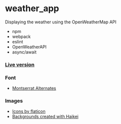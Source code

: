 # weather_app
Displaying the weather using the OpenWeatherMap API

- npm
- webpack
- eslint
- OpenWeatherAPI
- async/await

### [Live version](http://golannnnn.github.io/weather_app/)

### Font
- [Montserrat Alternates](https://fonts.google.com/specimen/Montserrat+Alternates?query=montserrat)

### Images
- [Icons by flaticon](https://www.flaticon.com)
- [Backgrounds created with Haikei](https://app.haikei.app)
